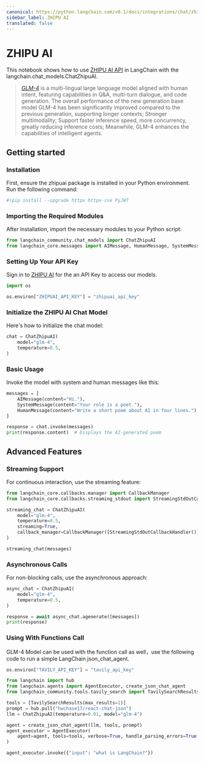 ```yaml
---
canonical: https://python.langchain.com/v0.1/docs/integrations/chat/zhipuai
sidebar_label: ZHIPU AI
translated: false
---
```


# ZHIPU AI

This notebook shows how to use [ZHIPU AI API](https://open.bigmodel.cn/dev/api) in LangChain with the langchain.chat_models.ChatZhipuAI.

>[*GLM-4*](https://open.bigmodel.cn/) is a multi-lingual large language model aligned with human intent, featuring capabilities in Q&A, multi-turn dialogue, and code generation. The overall performance of the new generation base model GLM-4 has been significantly improved compared to the previous generation, supporting longer contexts; Stronger multimodality; Support faster inference speed, more concurrency, greatly reducing inference costs; Meanwhile, GLM-4 enhances the capabilities of intelligent agents.

## Getting started

### Installation

First, ensure the zhipuai package is installed in your Python environment. Run the following command:

```python
#!pip install --upgrade httpx httpx-sse PyJWT
```

### Importing the Required Modules

After installation, import the necessary modules to your Python script:

```python
from langchain_community.chat_models import ChatZhipuAI
from langchain_core.messages import AIMessage, HumanMessage, SystemMessage
```

### Setting Up Your API Key

Sign in to [ZHIPU AI](https://open.bigmodel.cn/login?redirect=%2Fusercenter%2Fapikeys) for the an API Key to access our models.

```python
import os

os.environ["ZHIPUAI_API_KEY"] = "zhipuai_api_key"
```

### Initialize the ZHIPU AI Chat Model

Here's how to initialize the chat model:

```python
chat = ChatZhipuAI(
    model="glm-4",
    temperature=0.5,
)
```

### Basic Usage

Invoke the model with system and human messages like this:

```python
messages = [
    AIMessage(content="Hi."),
    SystemMessage(content="Your role is a poet."),
    HumanMessage(content="Write a short poem about AI in four lines."),
]
```

```python
response = chat.invoke(messages)
print(response.content)  # Displays the AI-generated poem
```

## Advanced Features

### Streaming Support

For continuous interaction, use the streaming feature:

```python
from langchain_core.callbacks.manager import CallbackManager
from langchain_core.callbacks.streaming_stdout import StreamingStdOutCallbackHandler
```

```python
streaming_chat = ChatZhipuAI(
    model="glm-4",
    temperature=0.5,
    streaming=True,
    callback_manager=CallbackManager([StreamingStdOutCallbackHandler()]),
)
```

```python
streaming_chat(messages)
```

### Asynchronous Calls

For non-blocking calls, use the asynchronous approach:

```python
async_chat = ChatZhipuAI(
    model="glm-4",
    temperature=0.5,
)
```

```python
response = await async_chat.agenerate([messages])
print(response)
```

### Using With Functions Call

GLM-4 Model can be used with the function call as well，use the following code to run a simple LangChain json_chat_agent.

```python
os.environ["TAVILY_API_KEY"] = "tavily_api_key"
```

```python
from langchain import hub
from langchain.agents import AgentExecutor, create_json_chat_agent
from langchain_community.tools.tavily_search import TavilySearchResults

tools = [TavilySearchResults(max_results=1)]
prompt = hub.pull("hwchase17/react-chat-json")
llm = ChatZhipuAI(temperature=0.01, model="glm-4")

agent = create_json_chat_agent(llm, tools, prompt)
agent_executor = AgentExecutor(
    agent=agent, tools=tools, verbose=True, handle_parsing_errors=True
)
```

```python
agent_executor.invoke({"input": "what is LangChain?"})
```